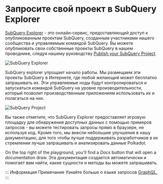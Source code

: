 # Запросите свой проект в SubQuery Explorer

[SubQuery Explorer](https://explorer.subquery.network) - это онлайн-сервис, предоставляющий доступ к опубликованным проектам SubQuery, созданным участниками нашего сообщества и управляемым командой SubQuery. Вы можете опубликовать свои собственные проекты SubQuery в нашем проводнике, следуя нашему руководству [Publish your SubQuery Project](../run_publish/publish.md).

![SubQuery Explorer](https://static.subquery.network/media/explorer/explorer-header.png)

SubQuery explorer упрощает начало работы. Мы размещаем эти проекты SubQuery в Интернете, где любой желающий может бесплатно запрашивать их. Эти управляемые ноды будут контролироваться и запускаться командой SubQuery на уровне производительности, который позволит производственным приложениям использовать их и полагаться на них.

![SubQuery Project](https://static.subquery.network/media/explorer/explorer-project.png)

Вы также отметите, что SubQuery Explorer предоставляет игровую площадку для обнаружения доступных данных с помощью примеров запросов - вы можете тестировать запросы прямо в браузере, не используя код. Кроме того, мы внесли небольшие улучшения в нашу документацию, для того чтобы лучше поддерживать разработчиков в их стремлении лучше запрашивать и анализировать данные Polkadot.

On the top right of the playground, you'll find a *Docs* button that will open a documentation draw. Эта документация создается автоматически и помогает вам найти, какие сущности и методы вы можете запрашивать.

::: Информация Примечание Узнайте больше о языке запросов [GraphQL.](./graphql.md) :::
